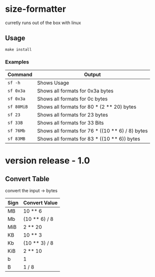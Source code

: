 # size-formatter

curretly runs out of the box with linux

## Usage

`make install`

### Examples

Command     | Output
----------- | ----------
`sf -h`     | Shows Usage
`sf 0x3a`   | Shows all formats for 0x3a bytes
`sf 0x3a`   | Shows all formats for 0c bytes
`sf 80MiB`  | Shows all formats for 80 * (2 ** 20) bytes
`sf 23`     | Shows all formats for 23 bytes
`sf 33B`    | Shows all formats for 33 Bits
`sf 76Mb`   | Shows all formats for 76 * ((10 ** 6) / 8) bytes
`sf 83MB`   | Shows all formats for 83 * ((10 ** 6)) bytes

# version release - 1.0
## Convert Table
convert the input -> bytes

Sign        | Convert Value
----------- | ---------------
MB          | 10 ** 6
Mb          | (10 ** 6) / 8
MiB         | 2 ** 20
KB          | 10 ** 3
Kb          | (10 ** 3) / 8
KiB         | 2 ** 10
b           | 1
B           | 1 / 8
